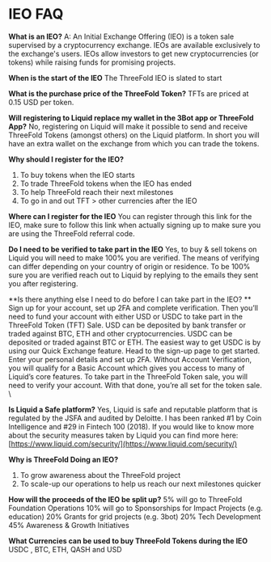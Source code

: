 # IEO FAQ

**What is an IEO?**
A: An Initial Exchange Offering (IEO) is a token sale supervised by a cryptocurrency exchange. IEOs are available exclusively to the exchange's users. IEOs allow investors to get new cryptocurrencies (or tokens) while raising funds for promising projects.  

**When is the start of the IEO**
The ThreeFold IEO is slated to start  

**What is the purchase price of the ThreeFold Token?**
TFTs are priced at 0.15 USD per token.


**Will registering to Liquid replace my wallet in the 3Bot app or ThreeFold App?**
No, registering on Liquid will make it possible to send and receive ThreeFold Tokens (amongst others) on the Liquid platform. In short you will have an extra wallet on the exchange from which you can trade the tokens.

**Why should I register for the IEO?**
1. To buy tokens when the IEO starts
2. To trade ThreeFold tokens when the IEO has ended
3. To help ThreeFold reach their next milestones
4. To go in and out TFT > other currencies after the IEO

**Where can I register for the IEO**
You can register through this link for the IEO, make sure to follow this link when actually signing up to make sure you are using the ThreeFold referral code.

**Do I need to be verified to take part in the IEO**
Yes, to buy & sell tokens on Liquid you will need to make 100% you are verified. The means of verifying can differ depending on your country of origin or residence. To be 100% sure you are verified reach out to Liquid by replying to the emails they sent you after registering.

**Is there anything else I need to do before I can take part in the IEO? ** \
Sign up for your account, set up 2FA and complete verification. Then you’ll need to fund your account with either USD or USDC to take part in the ThreeFold Token (TFT) Sale. USD can be deposited by bank transfer or traded against BTC, ETH and other cryptocurrencies. USDC can be deposited or traded against BTC or ETH. The easiest way to get USDC is by using our Quick Exchange feature. Head to the sign-up page to get started. Enter your personal details and set up 2FA. Without Account Verification, you will qualify for a Basic Account which gives you access to many of Liquid’s core features. To take part in the ThreeFold Token sale, you will need to verify your account. With that done, you’re all set for the token sale. \
 
**Is Liquid a Safe platform?**
Yes, Liquid is safe and reputable platform that is regulated by the JSFA and audited by Deloitte. I has been ranked #1 by Coin Intelligence and #29 in Fintech 100 (2018).  If you would like to know more about the security measures taken by Liquid you can find more here: [https://www.liquid.com/security/](https://www.liquid.com/security/)

**Why is ThreeFold Doing an IEO?**
1. To grow awareness about the ThreeFold project
2. To scale-up our operations to help us reach our next milestones quicker

**How will the proceeds of the IEO be split up?** 
5% will go to ThreeFold Foundation Operations
10% will go to Sponsorships for Impact Projects (e.g. education) 
20% Grants for grid projects (e.g. 3bot)
20% Tech Development
45% Awareness & Growth Initiatives

**What Currencies can be used to buy ThreeFold Tokens during the IEO**
USDC , BTC, ETH, QASH and USD